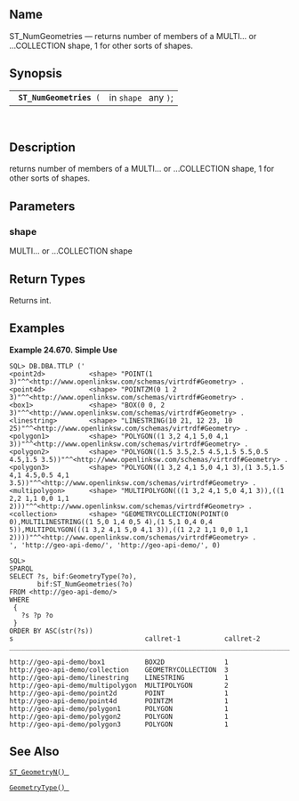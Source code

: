 <div id="fn_st_numgeometries" class="refentry">

<div class="titlepage">

</div>

<div class="refnamediv">

## Name

ST_NumGeometries — returns number of members of a MULTI... or
...COLLECTION shape, 1 for other sorts of shapes.

</div>

<div class="refsynopsisdiv">

## Synopsis

<div id="fsyn_st_numgeometries" class="funcsynopsis">

|                               |                      |
|-------------------------------|----------------------|
| ` `**`ST_NumGeometries`**` (` | in `shape ` any `)`; |

<div class="funcprototype-spacer">

 

</div>

</div>

</div>

<div id="desc_st_numgeometries" class="refsect1">

## Description

returns number of members of a MULTI... or ...COLLECTION shape, 1 for
other sorts of shapes.

</div>

<div id="params_st_numgeometries" class="refsect1">

## Parameters

<div id="id131807" class="refsect2">

### shape

MULTI... or ...COLLECTION shape

</div>

</div>

<div id="ret_st_numgeometries" class="refsect1">

## Return Types

Returns int.

</div>

<div id="examples_st_numgeometries" class="refsect1">

## Examples

<div id="ex_st_numgeometries" class="example">

**Example 24.670. Simple Use**

<div class="example-contents">

``` screen
SQL> DB.DBA.TTLP ('
<point2d>           <shape> "POINT(1 3)"^^<http://www.openlinksw.com/schemas/virtrdf#Geometry> .
<point4d>           <shape> "POINTZM(0 1 2 3)"^^<http://www.openlinksw.com/schemas/virtrdf#Geometry> .
<box1>              <shape> "BOX(0 0, 2 3)"^^<http://www.openlinksw.com/schemas/virtrdf#Geometry> .
<linestring>        <shape> "LINESTRING(10 21, 12 23, 10 25)"^^<http://www.openlinksw.com/schemas/virtrdf#Geometry> .
<polygon1>          <shape> "POLYGON((1 3,2 4,1 5,0 4,1 3))"^^<http://www.openlinksw.com/schemas/virtrdf#Geometry> .
<polygon2>          <shape> "POLYGON((1.5 3.5,2.5 4.5,1.5 5.5,0.5 4.5,1.5 3.5))"^^<http://www.openlinksw.com/schemas/virtrdf#Geometry> .
<polygon3>          <shape> "POLYGON((1 3,2 4,1 5,0 4,1 3),(1 3.5,1.5 4,1 4.5,0.5 4,1 3.5))"^^<http://www.openlinksw.com/schemas/virtrdf#Geometry> .
<multipolygon>      <shape> "MULTIPOLYGON(((1 3,2 4,1 5,0 4,1 3)),((1 2,2 1,1 0,0 1,1 2)))"^^<http://www.openlinksw.com/schemas/virtrdf#Geometry> .
<collection>        <shape> "GEOMETRYCOLLECTION(POINT(0 0),MULTILINESTRING((1 5,0 1,4 0,5 4),(1 5,1 0,4 0,4 5)),MULTIPOLYGON(((1 3,2 4,1 5,0 4,1 3)),((1 2,2 1,1 0,0 1,1 2))))"^^<http://www.openlinksw.com/schemas/virtrdf#Geometry> .
', 'http://geo-api-demo/', 'http://geo-api-demo/', 0)

SQL>
SPARQL
SELECT ?s, bif:GeometryType(?o),
       bif:ST_NumGeometries(?o)
FROM <http://geo-api-demo/>
WHERE
 {
   ?s ?p ?o
 }
ORDER BY ASC(str(?s))
s                                 callret-1           callret-2
_______________________________________________________________________________

http://geo-api-demo/box1          BOX2D               1
http://geo-api-demo/collection    GEOMETRYCOLLECTION  3
http://geo-api-demo/linestring    LINESTRING          1
http://geo-api-demo/multipolygon  MULTIPOLYGON        2
http://geo-api-demo/point2d       POINT               1
http://geo-api-demo/point4d       POINTZM             1
http://geo-api-demo/polygon1      POLYGON             1
http://geo-api-demo/polygon2      POLYGON             1
http://geo-api-demo/polygon3      POLYGON             1
```

</div>

</div>

  

</div>

<div id="seealso_st_numgeometries" class="refsect1">

## See Also

<a href="fn_st_geometryn.html" class="link" title="ST_GeometryN"><code
class="function">ST_GeometryN() </code></a>

<a href="fn_geometrytype.html" class="link" title="GeometryType"><code
class="function">GeometryType() </code></a>

</div>

</div>
